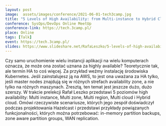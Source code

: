 ```yaml
---
layout: post
image:  assets/images/conference/2021-06-01-tech3camp.jpg
title: "5 Levels of High Availability: from Multi-instance to Hybrid Cloud"
conference: SysOps/DevOps Online MeetUp
conference-link: https://tech.3camp.pl/
place: Online
tags: [Talk]
event: https://tech.3camp.pl/
slides: https://www.slideshare.net/RafaLeszko/5-levels-of-high-availability-from-multiinstance-to-hybrid-cloud
---
```


Czy samo uruchomienie wielu instancji aplikacji na wielu komputerach oznacza, że może ona zostać uznana za highly available? Teoretycznie tak, ale termin HA to coś więcej. Za przykład weźmy instalację środowiska Kubernetes. Jeśli zainstalujesz ją na AWS, to jest ona uważana za HA tylko, jeśli master nodes znajdują się w różnych strefach availability zone, a nie tylko na różnych maszynach. Zresztą, ten temat jest jeszcze dużo, dużo szerszy. W trakcie prelekcji Rafał Leszko przedstawi 5 poziomów high availability: Multi instance, Multi zone, Multi region, Multi cloud i Hybrid cloud. Omówi rzeczywiste scenariusze, których jego zespół doświadczył podczas projektowania Hazelcast i przedstawi przykłady powiązanych funkcjonalności, których można potrzebować: in-memory partition backups, zone aware partition groups, WAN replication.

